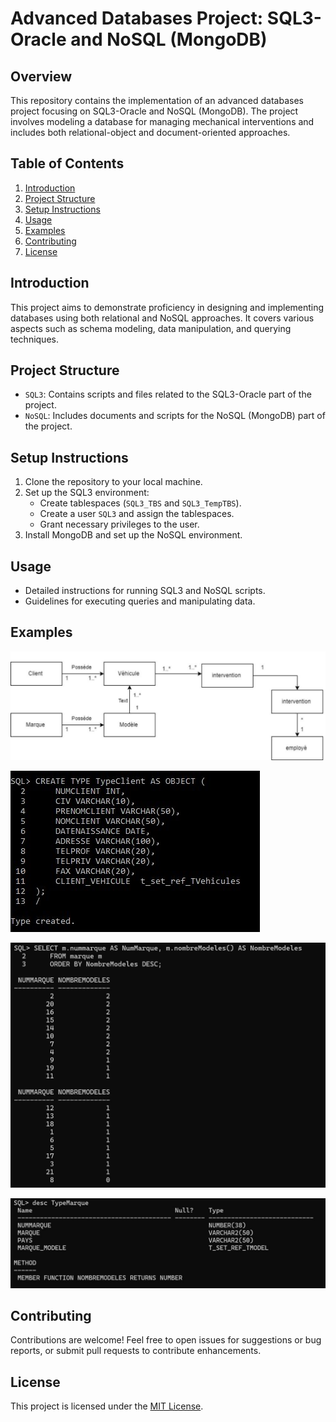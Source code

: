 # Advanced Databases Project: SQL3-Oracle and NoSQL (MongoDB)

## Overview
This repository contains the implementation of an advanced databases project focusing on SQL3-Oracle and NoSQL (MongoDB). The project involves modeling a database for managing mechanical interventions and includes both relational-object and document-oriented approaches.

## Table of Contents
1. [Introduction](#introduction)
2. [Project Structure](#project-structure)
3. [Setup Instructions](#setup-instructions)
4. [Usage](#usage)
5. [Examples](#examples)
6. [Contributing](#contributing)
7. [License](#license)

## Introduction
This project aims to demonstrate proficiency in designing and implementing databases using both relational and NoSQL approaches. It covers various aspects such as schema modeling, data manipulation, and querying techniques.

## Project Structure
- `SQL3`: Contains scripts and files related to the SQL3-Oracle part of the project.
- `NoSQL`: Includes documents and scripts for the NoSQL (MongoDB) part of the project.

## Setup Instructions
1. Clone the repository to your local machine.
2. Set up the SQL3 environment:
   - Create tablespaces (`SQL3_TBS` and `SQL3_TempTBS`).
   - Create a user `SQL3` and assign the tablespaces.
   - Grant necessary privileges to the user.
3. Install MongoDB and set up the NoSQL environment.

## Usage
- Detailed instructions for running SQL3 and NoSQL scripts.
- Guidelines for executing queries and manipulating data.

## Examples

![DataBase_Diagramme](/Screenshoots/xscd.jpg)

![DataBase_ClientType](/Screenshoots/dfdf.jpg)

![DataBase_Methode_Result](/Screenshoots/dfsdf.jpg)

![DataBase_MArqueType](/Screenshoots/dfsfd.jpg)

## Contributing
Contributions are welcome! Feel free to open issues for suggestions or bug reports, or submit pull requests to contribute enhancements.

## License
This project is licensed under the [MIT License](LICENSE).
